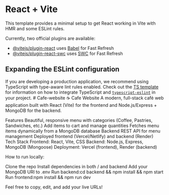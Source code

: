 # React + Vite

This template provides a minimal setup to get React working in Vite with HMR and some ESLint rules.

Currently, two official plugins are available:

- [@vitejs/plugin-react](https://github.com/vitejs/vite-plugin-react/blob/main/packages/plugin-react) uses [Babel](https://babeljs.io/) for Fast Refresh
- [@vitejs/plugin-react-swc](https://github.com/vitejs/vite-plugin-react/blob/main/packages/plugin-react-swc) uses [SWC](https://swc.rs/) for Fast Refresh

## Expanding the ESLint configuration

If you are developing a production application, we recommend using TypeScript with type-aware lint rules enabled. Check out the [TS template](https://github.com/vitejs/vite/tree/main/packages/create-vite/template-react-ts) for information on how to integrate TypeScript and [`typescript-eslint`](https://typescript-eslint.io) in your project.
#   C a f e - w e b s i t e 
 
☕ Cafe Website
A modern, full-stack café web application built with React (Vite) for the frontend and Node.js/Express + MongoDB for the backend.

Features
Beautiful, responsive menu with categories (Coffee, Pastries, Sandwiches, etc.)
Add items to cart and manage quantities
Fetches menu items dynamically from a MongoDB database
Backend REST API for menu management
Deployed frontend (Vercel/Netlify) and backend (Render)
Tech Stack
Frontend: React, Vite, CSS
Backend: Node.js, Express, MongoDB (Mongoose)
Deployment: Vercel (frontend), Render (backend)

How to run locally:

Clone the repo
Install dependencies in both / and backend
Add your MongoDB URI to .env
Run backend:cd backend && npm install && npm start
Run frontend:npm install && npm run dev

Feel free to copy, edit, and add your live URLs!
 
